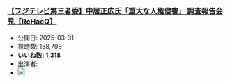 ### [【フジテレビ第三者委】中居正広氏「重大な人権侵害」 調査報告会見【ReHacQ】](https://www.youtube.com/watch?v=AcVANuV4lzc)
-   公開日: 2025-03-31
-   視聴数: 158,798
-   **いいね数: 1,318**
-   出演者: 
- [![](https://img.youtube.com/vi/AcVANuV4lzc/hqdefault.jpg)](https://www.youtube.com/watch?v=AcVANuV4lzc)
